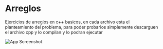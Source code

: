 
# Arreglos


Ejercicios de arreglos en c++ basicos, en cada archivo esta el planteamiento del problema, para poder probarlos simplemente descarguen el archivo cpp y lo compilan y lo podran ejecutar




![App Screenshot](https://th.bing.com/th/id/R.05950c89af6ee556ce824d318a4beee7?rik=4N%2ff51gGArJxKw&pid=ImgRaw&r=0)

